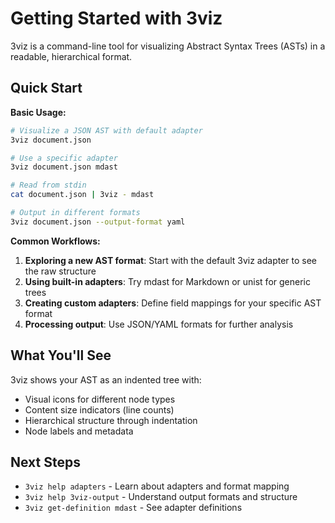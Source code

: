 # Getting Started with 3viz

3viz is a command-line tool for visualizing Abstract Syntax Trees (ASTs) in a readable, hierarchical format.

## Quick Start

**Basic Usage:**
```bash
# Visualize a JSON AST with default adapter
3viz document.json

# Use a specific adapter  
3viz document.json mdast

# Read from stdin
cat document.json | 3viz - mdast

# Output in different formats
3viz document.json --output-format yaml
```

**Common Workflows:**

1. **Exploring a new AST format**: Start with the default 3viz adapter to see the raw structure
2. **Using built-in adapters**: Try mdast for Markdown or unist for generic trees  
3. **Creating custom adapters**: Define field mappings for your specific AST format
4. **Processing output**: Use JSON/YAML formats for further analysis

## What You'll See

3viz shows your AST as an indented tree with:
- Visual icons for different node types
- Content size indicators (line counts)
- Hierarchical structure through indentation
- Node labels and metadata

## Next Steps

- `3viz help adapters` - Learn about adapters and format mapping
- `3viz help 3viz-output` - Understand output formats and structure
- `3viz get-definition mdast` - See adapter definitions